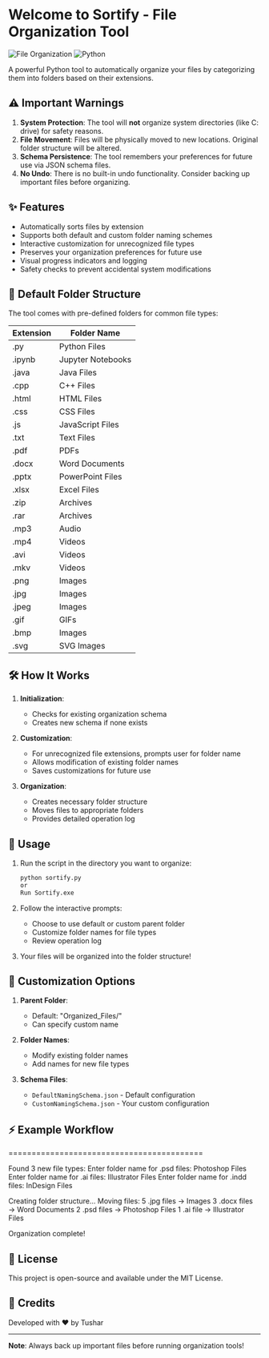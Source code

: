 

# Welcome to Sortify - File Organization Tool


![File Organization](https://www.flaticon.com/free-icon/folder_16247929?term=file+manager&page=1&position=41&origin=search&related_id=16247929])
![Python](https://img.shields.io/badge/Python-3776AB?style=for-the-badge&logo=python&logoColor=white)


A powerful Python tool to automatically organize your files by categorizing them into folders based on their extensions.

## ⚠️ Important Warnings

1. **System Protection**: The tool will **not** organize system directories (like C: drive) for safety reasons.
2. **File Movement**: Files will be physically moved to new locations. Original folder structure will be altered.
3. **Schema Persistence**: The tool remembers your preferences for future use via JSON schema files.
4. **No Undo**: There is no built-in undo functionality. Consider backing up important files before organizing.

## ✨ Features

- Automatically sorts files by extension
- Supports both default and custom folder naming schemes
- Interactive customization for unrecognized file types
- Preserves your organization preferences for future use
- Visual progress indicators and logging
- Safety checks to prevent accidental system modifications

## 📁 Default Folder Structure

The tool comes with pre-defined folders for common file types:

| Extension | Folder Name          |
|-----------|----------------------|
| .py       | Python Files         |
| .ipynb    | Jupyter Notebooks    |
| .java     | Java Files           |
| .cpp      | C++ Files            |
| .html     | HTML Files           |
| .css      | CSS Files            |
| .js       | JavaScript Files     |
| .txt      | Text Files           |
| .pdf      | PDFs                 |
| .docx     | Word Documents       |
| .pptx     | PowerPoint Files     |
| .xlsx     | Excel Files          |
| .zip      | Archives             |
| .rar      | Archives             |
| .mp3      | Audio                |
| .mp4      | Videos               |
| .avi      | Videos               |
| .mkv      | Videos               |
| .png      | Images               |
| .jpg      | Images               |
| .jpeg     | Images               |
| .gif      | GIFs                 |
| .bmp      | Images               |
| .svg      | SVG Images           |

## 🛠️ How It Works

1. **Initialization**:
   - Checks for existing organization schema
   - Creates new schema if none exists

2. **Customization**:
   - For unrecognized file extensions, prompts user for folder name
   - Allows modification of existing folder names
   - Saves customizations for future use

3. **Organization**:
   - Creates necessary folder structure
   - Moves files to appropriate folders
   - Provides detailed operation log

## 🚀 Usage

1. Run the script in the directory you want to organize:
   ```bash
   python sortify.py
   or
   Run Sortify.exe
   ```

2. Follow the interactive prompts:
   - Choose to use default or custom parent folder
   - Customize folder names for file types
   - Review operation log

3. Your files will be organized into the folder structure!

## 🔧 Customization Options

1. **Parent Folder**:
   - Default: "Organized_Files/"
   - Can specify custom name

2. **Folder Names**:
   - Modify existing folder names
   - Add names for new file types

3. **Schema Files**:
   - `DefaultNamingSchema.json` - Default configuration
   - `CustomNamingSchema.json` - Your custom configuration

## ⚡ Example Workflow



==========================================

Found 3 new file types:
Enter folder name for .psd files: Photoshop Files
Enter folder name for .ai files: Illustrator Files
Enter folder name for .indd files: InDesign Files

Creating folder structure...
Moving files:
  5 .jpg files → Images
  3 .docx files → Word Documents
  2 .psd files → Photoshop Files
  1 .ai file → Illustrator Files

Organization complete!


## 📜 License

This project is open-source and available under the MIT License.

## 🙏 Credits

Developed with ❤️ by Tushar

---

**Note**: Always back up important files before running organization tools!

